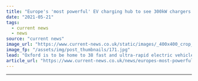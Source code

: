 ```yaml
---
title: "Europe's 'most powerful' EV charging hub to see 300kW chargers installed in Oxford"
date: "2021-05-21"
tags: 
  - current news
  - news
source: "current news"
image_url: "https://www.current-news.co.uk/static/images/_400x400_crop_center-center/Redbridge-EV-charging-hub-image-Energy-SuperHub-Oxford.jpg"
image_fp: "/assets/img/post_thumbnails/171.jpg"
lead: "​Oxford is to be home to 38 fast and ultra-rapid electric vehicle (EV) chargers as part of a project aiming to provide a global blueprint for cities across the world."
article_url: "https://www.current-news.co.uk/news/europes-most-powerful-ev-charging-hub-to-see-300kw-chargers-installed-in-oxford?utm_source=rss-feeds&utm_medium=rss&utm_campaign=rss"
---
```


---
